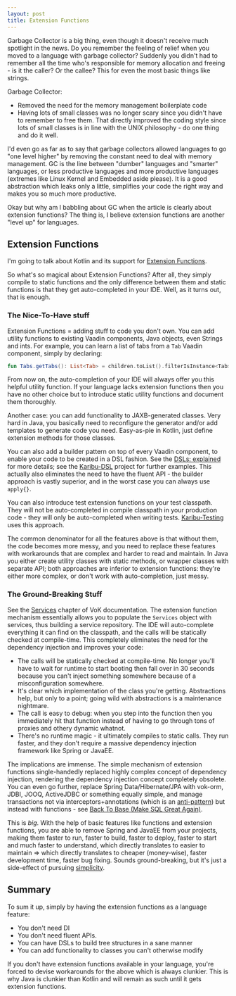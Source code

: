 ```yaml
---
layout: post
title: Extension Functions
---
```


Garbage Collector is a big thing, even though it doesn't receive much spotlight in the news.
Do you remember the feeling of relief when you moved to a language with garbage collector?
Suddenly you didn't had to remember all the time who's responsible for memory allocation and freeing -
is it the caller? Or the callee? This for even the most basic things like strings.

Garbage Collector:

* Removed the need for the memory management boilerplate code
* Having lots of small classes was no longer scary since you didn't have to remember to
  free them. That directly improved the coding style since lots of small classes
  is in line with the UNIX philosophy - do one thing and do it well.

I'd even go as far as to say that garbage collectors allowed languages to go "one level higher"
by removing the constant need to deal with memory management. GC is the line between
"dumber" languages and "smarter" languages, or less productive languages and more productive
languages (extremes like Linux Kernel and Embedded aside please). It is a good abstraction
which leaks only a little, simplifies your code the right way and makes you so much more
productive.

Okay but why am I babbling about GC when the article is clearly about extension functions?
The thing is, I believe extension functions are another "level up" for languages.

## Extension Functions

I'm going to talk about Kotlin and its support for [Extension Functions](https://kotlinlang.org/docs/extensions.html).

So what's so magical about Extension Functions? After all, they simply compile to static functions
and the only difference between them and static functions is that they get auto-completed
in your IDE. Well, as it turns out, that is enough.

### The Nice-To-Have stuff

Extension Functions = adding stuff to code you don't own. You can add utility functions
to existing Vaadin components, Java objects, even Strings and ints.
For example, you can learn a list of tabs from a `Tab` Vaadin component, simply by declaring:
```kotlin
fun Tabs.getTabs(): List<Tab> = children.toList().filterIsInstance<Tab>()
```
From now on, the auto-completion of your IDE will always offer you this helpful utility function.
If your language lacks extension functions then you have no other choice but to introduce
static utility functions and document them thoroughly.

Another case: you can add functionality to JAXB-generated classes. Very hard in Java,
you basically need to reconfigure the generator and/or add templates to generate code you need.
Easy-as-pie in Kotlin, just define extension methods for those classes.

You can also add a builder pattern on top of every Vaadin component, to enable
your code to be created in a DSL fashion. See the [DSLs: explained](https://www.vaadinonkotlin.eu//dsl_explained/)
for more details; see the [Karibu-DSL](https://github.com/mvysny/karibu-dsl) project
for further examples. This actually also eliminates the need
to have the fluent API - the builder approach is vastly superior, and in the
worst case you can always use `apply{}`.

You can also introduce test extension functions on your test classpath. They will not be
auto-completed in compile classpath in your production code - they will only be
auto-completed when writing tests. [Karibu-Testing](https://github.com/mvysny/karibu-testing/)
uses this approach.

The common denominator for all the features above is that without them, the code becomes
more messy, and you need to replace these features with workarounds that are complex and harder to read and maintain.
In Java you either create utility classes with static methods, or wrapper classes with
separate API; both approaches are inferior to extension functions: they're either more complex,
or don't work with auto-completion, just messy.

### The Ground-Breaking Stuff

See the [Services](https://www.vaadinonkotlin.eu//services/) chapter of VoK documentation.
The extension function mechanism essentially allows you to populate the `Services` object with
services, thus building a service repository. The IDE will auto-complete everything it
can find on the classpath, and the calls will be statically checked at compile-time.
This completely eliminates the need for the dependency injection and improves your code:

* The calls will be statically checked at compile-time. No longer you'll have to wait for
  runtime to start booting then fall over in 30 seconds because you can't inject something
  somewhere because of a misconfiguration somewhere.
* It's clear which implementation of the class you're getting. Abstractions help, but only
  to a point; going wild with abstractions is a maintenance nightmare.
* The call is easy to debug: when you step into the function then you immediately hit
  that function instead of having to go through tons of proxies and othery dynamic whatnot.
* There's no runtime magic - it ultimately compiles to static calls. They run faster, and they
  don't require a massive dependency injection framework like Spring or JavaEE.

The implications are immense. The simple mechanism of extension functions single-handedly
replaced highly complex concept of dependency injection, rendering the dependency injection
concept completely obsolete. You can even go further, replace Spring Data/Hibernate/JPA with
vok-orm, JDBI, JOOQ, ActiveJDBC or something equally simple, and manage transactions
not via interceptors+annotations (which is an [anti-pattern](../java-antipatterns/))
but instead with functions - see [Back To Base (Make SQL Great Again)](../back-to-base-make-sql-great-again/).

This is *big*. With the help of basic features like functions and extension functions,
you are able to remove Spring and JavaEE from your projects, making them faster to run,
faster to build, faster to deploy, faster to start and much faster to understand,
which directly translates to easier to maintain => which directly translates to cheaper
(money-wise), faster development time, faster bug fixing. Sounds ground-breaking,
but it's just a side-effect of pursuing [simplicity](../on-simplicity/).

## Summary

To sum it up, simply by having the extension functions as a language feature:

* You don't need DI
* You don't need fluent APIs.
* You can have DSLs to build tree structures in a sane manner
* You can add functionality to classes you can't otherwise modify

If you don't have extension functions available in your language, you're forced
to devise workarounds for the above which is always clunkier. This is why
Java is clunkier than Kotlin and will remain as such until it gets extension functions.
